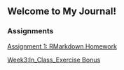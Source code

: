 ## Welcome to My Journal!

### Assignments

[Assignment 1: RMarkdown Homework](BDA-503-W1.html)

[Week3:In_Class_Exercise Bonus](Week3_In_Class_Exercise.html)
